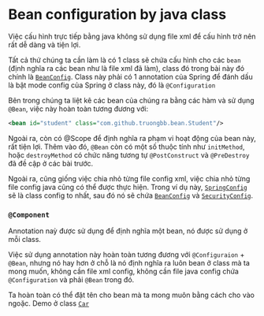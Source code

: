 # Bean configuration by java class

Việc cấu hình trực tiếp bằng java không sử dụng file xml để cấu hình trở nên rất dễ dàng và tiện lợi.
     
Tất cả thứ chúng ta cần làm là có 1 class sẽ chứa cấu hình cho các `bean` (định nghĩa ra các bean như là file xml đã làm), class đó trong bài này đó chính là [`BeanConfig`](./src/main/java/com/github/truongbb/bean/BeanConfig.java).
Class này phải có 1 annotation của Spring để đánh dấu là bật mode config của Spring ở class này, đó là `@Configuration`

Bên trong chúng ta liệt kê các bean của chúng ra bằng các hàm và sử dụng `@Bean`, việc này hoàn toàn tương đương với:

```xml
<bean id="student" class="com.github.truongbb.bean.Student"/>
```

Ngoài ra, còn có @Scope để định nghĩa ra phạm vi hoạt động của bean này, rất tiện lợi.
Thêm vào đó, `@Bean` còn có một số thuộc tính như `initMethod`, hoặc `destroyMethod` có chức năng tương tự `@PostConstruct` và `@PreDestroy` đã đề cập ở các bài trước.


Ngoài ra, cũng giống việc chia nhỏ từng file config xml, việc chia nhỏ từng file config java cũng có thể được thực hiện.
Trong ví dụ này, [`SpringConfig`](./src/main/java/com/github/truongbb/config/SpringConfig.java) sẽ là class config to nhất, sau đó nó sẽ chứa [`BeanConfig`](./src/main/java/com/github/truongbb/bean/BeanConfig.java) và [`SecurityConfig`](./src/main/java/com/github/truongbb/config/SpringConfig.java).


### `@Component`

Annotation naỳ được sử dụng để định nghĩa một bean, nó được sử dụng ở mỗi class.
     
Việc sử dụng annotation này hoàn toàn tương đương với `@Configuraion` + `@Bean`,
nhưng nó hay hơn ở chỗ là nó định nghĩa ra luôn bean ở class mà ta mong muốn, không cần file xml config,
không cần file java config chứa `@Configuration` và phải `@Bean` trong đó.

Ta hoàn toàn có thể đặt tên cho bean mà ta mong muôn bằng cách cho vào ngoặc.
Demo ở class [`Car`](./src/main/java/com/github/truongbb/bean/Car.java)

